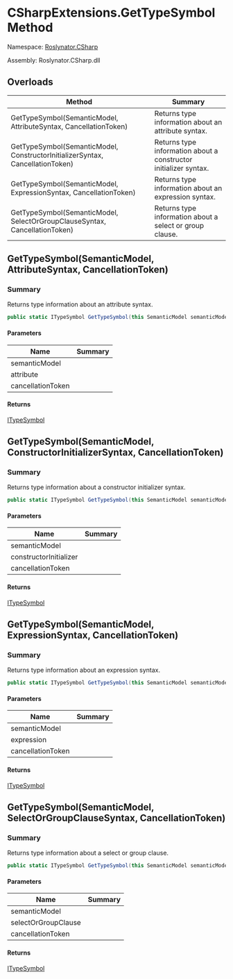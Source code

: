 # CSharpExtensions\.GetTypeSymbol Method

Namespace: [Roslynator.CSharp](../../README.md)

Assembly: Roslynator\.CSharp\.dll

## Overloads

| Method | Summary |
| ------ | ------- |
| GetTypeSymbol\(SemanticModel, AttributeSyntax, CancellationToken\) | Returns type information about an attribute syntax\. |
| GetTypeSymbol\(SemanticModel, ConstructorInitializerSyntax, CancellationToken\) | Returns type information about a constructor initializer syntax\. |
| GetTypeSymbol\(SemanticModel, ExpressionSyntax, CancellationToken\) | Returns type information about an expression syntax\. |
| GetTypeSymbol\(SemanticModel, SelectOrGroupClauseSyntax, CancellationToken\) | Returns type information about a select or group clause\. |

## GetTypeSymbol\(SemanticModel, AttributeSyntax, CancellationToken\)

### Summary

Returns type information about an attribute syntax\.

```csharp
public static ITypeSymbol GetTypeSymbol(this SemanticModel semanticModel, AttributeSyntax attribute, CancellationToken cancellationToken = default(CancellationToken))
```

#### Parameters

| Name | Summary |
| ---- | ------- |
| semanticModel | |
| attribute | |
| cancellationToken | |

#### Returns

[ITypeSymbol](https://docs.microsoft.com/en-us/dotnet/api/microsoft.codeanalysis.itypesymbol)


## GetTypeSymbol\(SemanticModel, ConstructorInitializerSyntax, CancellationToken\)

### Summary

Returns type information about a constructor initializer syntax\.

```csharp
public static ITypeSymbol GetTypeSymbol(this SemanticModel semanticModel, ConstructorInitializerSyntax constructorInitializer, CancellationToken cancellationToken = default(CancellationToken))
```

#### Parameters

| Name | Summary |
| ---- | ------- |
| semanticModel | |
| constructorInitializer | |
| cancellationToken | |

#### Returns

[ITypeSymbol](https://docs.microsoft.com/en-us/dotnet/api/microsoft.codeanalysis.itypesymbol)


## GetTypeSymbol\(SemanticModel, ExpressionSyntax, CancellationToken\)

### Summary

Returns type information about an expression syntax\.

```csharp
public static ITypeSymbol GetTypeSymbol(this SemanticModel semanticModel, ExpressionSyntax expression, CancellationToken cancellationToken = default(CancellationToken))
```

#### Parameters

| Name | Summary |
| ---- | ------- |
| semanticModel | |
| expression | |
| cancellationToken | |

#### Returns

[ITypeSymbol](https://docs.microsoft.com/en-us/dotnet/api/microsoft.codeanalysis.itypesymbol)


## GetTypeSymbol\(SemanticModel, SelectOrGroupClauseSyntax, CancellationToken\)

### Summary

Returns type information about a select or group clause\.

```csharp
public static ITypeSymbol GetTypeSymbol(this SemanticModel semanticModel, SelectOrGroupClauseSyntax selectOrGroupClause, CancellationToken cancellationToken = default(CancellationToken))
```

#### Parameters

| Name | Summary |
| ---- | ------- |
| semanticModel | |
| selectOrGroupClause | |
| cancellationToken | |

#### Returns

[ITypeSymbol](https://docs.microsoft.com/en-us/dotnet/api/microsoft.codeanalysis.itypesymbol)


